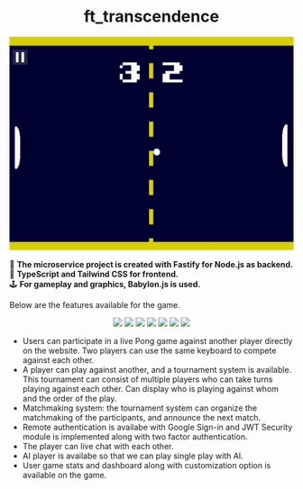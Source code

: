 <h1 align="center">ft_transcendence</h1>

<p align="center">
  <img src="pong.gif" alt="alt text" />
</p>

<p>
  🚀 <strong>The microservice project is created with Fastify for Node.js as backend.</strong><br>
  🎨 <strong>TypeScript and Tailwind CSS for frontend.</strong><br>
  🕹️ <strong>For gameplay and graphics, Babylon.js is used.</strong>
</p>



Below are the features available for the game.
<p align="center">
  <img src="https://img.shields.io/badge/🎮%20Live%20Pong%20Game-2%20Players%20Local%20Play-blueviolet" />
  <img src="https://img.shields.io/badge/🏆%20Tournament%20System-Multiplayer%20Matchmaking-brightgreen" />
  <img src="https://img.shields.io/badge/🤝%20Matchmaking%20Engine-Auto%20Player%20Pairing-yellowgreen" />
  <img src="https://img.shields.io/badge/🔐%20Authentication-Google%20%7C%20JWT%20%7C%202FA-critical" />
  <img src="https://img.shields.io/badge/💬%20Live%20Chat-Player%20Interaction%20in%20Game-blue" />
  <img src="https://img.shields.io/badge/🧠%20AI%20Player-Single%20Player%20Mode-lightgrey" />
  <img src="https://img.shields.io/badge/📊%20Stats%20%26%20Dashboard-Game%20Tracking%20%7C%20Customization-success" />
</p>


* Users can participate in a live Pong game against another player directly on the website. Two players can use the same keyboard to compete against each other.
* A player can play against another, and a tournament system is available. This tournament can consist of multiple players who can take turns playing against each other. Can display who is playing against whom and the order of the play.
* Matchmaking system: the tournament system can organize the matchmaking of the participants, and announce the next match.
* Remote authentication is availabe with Google Sign-in and JWT Security module is implemented along with two factor authentication.
* The player can live chat with each other.
* AI player is availabe so that we can play single play with AI.
* User game stats and dashboard along with customization option is available on the game.
